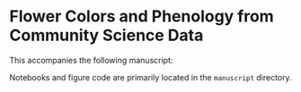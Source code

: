 # Flower Colors and Phenology from Community Science Data

This accompanies the following manuscript:

Notebooks and figure code are primarily located in the `manuscript` directory. 

